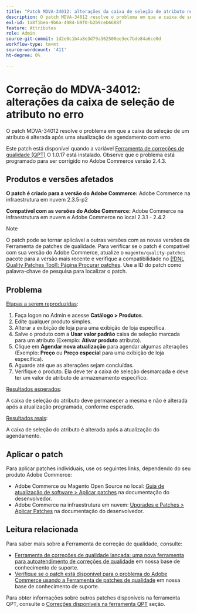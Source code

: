 ```yaml
---
title: "Patch MDVA-34012: alterações da caixa de seleção de atributo no erro"
description: O patch MDVA-34012 resolve o problema em que a caixa de seleção de um atributo é alterada após uma atualização de agendamento com erro.
exl-id: 1a8f1bea-9b6a-4984-b9f0-b2b9ceb6688f
feature: Attributes
role: Admin
source-git-commit: 1d2e0c1b4a8e3d79a362500ee3ec7bde84a6ce0d
workflow-type: tm+mt
source-wordcount: '411'
ht-degree: 0%

---
```


# Correção do MDVA-34012: alterações da caixa de seleção de atributo no erro

O patch MDVA-34012 resolve o problema em que a caixa de seleção de um atributo é alterada após uma atualização de agendamento com erro.

Este patch está disponível quando a variável [Ferramenta de correções de qualidade (QPT)](https://devdocs.magento.com/guides/v2.4/comp-mgr/patching.html#mqp) O 1.0.17 está instalado. Observe que o problema está programado para ser corrigido no Adobe Commerce versão 2.4.3.

## Produtos e versões afetados

**O patch é criado para a versão do Adobe Commerce:** Adobe Commerce na infraestrutura em nuvem 2.3.5-p2

**Compatível com as versões do Adobe Commerce:** Adobe Commerce na infraestrutura em nuvem e Adobe Commerce no local 2.3.1 - 2.4.2

>[!NOTE]
>
>O patch pode se tornar aplicável a outras versões com as novas versões da Ferramenta de patches de qualidade. Para verificar se o patch é compatível com sua versão do Adobe Commerce, atualize o `magento/quality-patches` pacote para a versão mais recente e verifique a compatibilidade no [[!DNL Quality Patches Tool]: Página Procurar patches](https://devdocs.magento.com/quality-patches/tool.html#patch-grid). Use a ID do patch como palavra-chave de pesquisa para localizar o patch.

## Problema

<u>Etapas a serem reproduzidas</u>:

1. Faça logon no Admin e acesse **Catálogo > Produtos**.
1. Edite qualquer produto simples.
1. Alterar a exibição de loja para uma exibição de loja específica.
1. Salve o produto com a **Usar valor padrão** caixa de seleção marcada para um atributo (Exemplo: **Ativar produto** atributo).
1. Clique em **Agendar nova atualização** para agendar algumas alterações (Exemplo: **Preço** ou **Preço especial** para uma exibição de loja específica).
1. Aguarde até que as alterações sejam concluídas.
1. Verifique o produto. Ela deve ter a caixa de seleção desmarcada e deve ter um valor de atributo de armazenamento específico.

<u>Resultados esperados</u>:

A caixa de seleção do atributo deve permanecer a mesma e não é alterada após a atualização programada, conforme esperado.

<u>Resultados reais</u>:

A caixa de seleção do atributo é alterada após a atualização do agendamento.

## Aplicar o patch

Para aplicar patches individuais, use os seguintes links, dependendo do seu produto Adobe Commerce:

* Adobe Commerce ou Magento Open Source no local: [Guia de atualização de software > Aplicar patches](https://devdocs.magento.com/guides/v2.4/comp-mgr/patching/mqp.html) na documentação do desenvolvedor.
* Adobe Commerce na infraestrutura em nuvem: [Upgrades e Patches > Aplicar Patches](https://devdocs.magento.com/cloud/project/project-patch.html) na documentação do desenvolvedor.

## Leitura relacionada

Para saber mais sobre a Ferramenta de correção de qualidade, consulte:

* [Ferramenta de correções de qualidade lançada: uma nova ferramenta para autoatendimento de correções de qualidade](/help/announcements/adobe-commerce-announcements/magento-quality-patches-released-new-tool-to-self-serve-quality-patches.md) em nossa base de conhecimento de suporte.
* [Verifique se o patch está disponível para o problema do Adobe Commerce usando a Ferramenta de patches de qualidade](/help/support-tools/patches-available-in-qpt-tool/check-patch-for-magento-issue-with-magento-quality-patches.md) em nossa base de conhecimento de suporte.

Para obter informações sobre outros patches disponíveis na ferramenta QPT, consulte o [Correções disponíveis na ferramenta QPT](https://support.magento.com/hc/en-us/sections/360010506631-Patches-available-in-QPT-tool-) seção.
